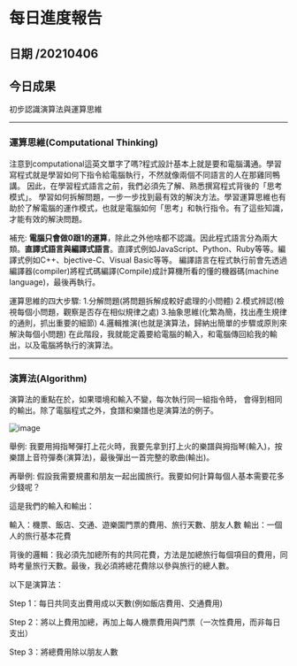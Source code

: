 每日進度報告
======
日期 /20210406
---
今日成果
---
初步認識演算法與運算思維
***
### 運算思維(Computational Thinking)

注意到computational這英文單字了嗎?程式設計基本上就是要和電腦溝通。學習寫程式就是學習如何下指令給電腦執行，不然就像兩個不同語言的人在那雞同鴨講。
因此，在學習程式語言之前，我們必須先了解、熟悉撰寫程式背後的「思考模式」。
學習如何拆解問題，一步一步找到最有效的解決方法。學習運算思維也有助於了解電腦的運作模式，也就是電腦如何「思考」和執行指令。有了這些知識，才能有效的解決問題。

補充:
**電腦只會做0跟1的運算**，除此之外他啥都不認識。因此程式語言分為兩大類。**直譯式語言與編譯式語言**。直譯式例如JavaScript、Python、Ruby等等。編譯式例如C++、bjective-C、Visual Basic等等。
編譯語言在程式執行前會先透過編譯器(compiler)將程式碼編譯(Compile)成計算機所看的懂的機器碼(machine language)，最後再執行。

運算思維的四大步驟:
1.分解問題(將問題拆解成較好處理的小問體)
2.模式辨認(檢視每個小問題，觀察是否存在相似規律之處)
3.抽象思維(化繁為簡，找出產生規律的通則，抓出重要的細節)
4.邏輯推演(也就是演算法，歸納出簡單的步驟或原則來解決每個小問題)
在此階段，我就能定義要給電腦的輸入，和電腦傳回給我的輸出，以及電腦將執行的演算法。

***
### 演算法(Algorithm)

演算法的重點在於，如果環境和輸入不變，每次執行同一組指令時， 會得到相同的輸出。除了電腦程式之外，食譜和樂譜也是演算法的例子。

![image](https://img.onl/wDDRbY)

舉例:
我要用拇指琴彈打上花火時，我要先拿到打上火的樂譜與拇指琴(輸入)，按樂譜上音符彈奏(演算法)，最後彈出一首完整的歌曲(輸出)。

再舉例:
假設我需要規畫和朋友一起出國旅行。我要如何計算每個人基本需要花多少錢呢？

這是我們的輸入和輸出：

輸入：機票、飯店、交通、遊樂園門票的費用、旅行天數、朋友人數
輸出：一個人的旅行基本花費

背後的邏輯：我必須先加總所有的共同花費，方法是加總旅行每個項目的費用，同時考量旅行天數。最後，我必須將總花費除以參與旅行的總人數。

以下是演算法：

Step 1：每日共同支出費用成以天數(例如飯店費用、交通費用)

Step 2：將以上費用加總，再加上每人機票費用與門票（一次性費用，而非每日支出）

Step 3：將總費用除以朋友人數